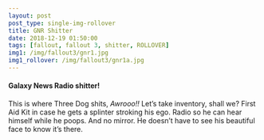 ```yaml
---
layout: post
post_type: single-img-rollover
title: GNR Shitter
date: 2018-12-19 01:50:00
tags: [fallout, fallout 3, shitter, ROLLOVER]
img1: /img/fallout3/gnr1.jpg
img1_rollover: /img/fallout3/gnr1a.jpg
---
```

#### Galaxy News Radio shitter!

This is where Three Dog shits, *Awrooo!!* Let’s take inventory, shall we? First Aid Kit in case he gets a splinter stroking his ego. Radio so he can hear himself while he poops. And no mirror. He doesn’t have to see his beautiful face to know it’s there.
